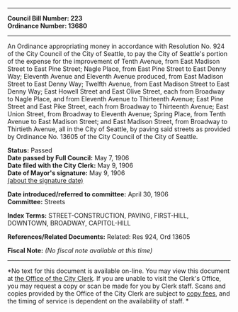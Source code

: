 * * * * *  
  
**Council Bill Number: [](#h0)[](#h2)223**   
**Ordinance Number: 13680**  
  
* * * * *  
  
An Ordinance appropriating money in accordance with Resolution No. 924 of the City Council of the City of Seattle, to pay the City of Seattle's portion of the expense for the improvement of Tenth Avenue, from East Madison Street to East Pine Street; Nagle Place, from East Pine Street to East Denny Way; Eleventh Avenue and Eleventh Avenue produced, from East Madison Street to East Denny Way; Twelfth Avenue, from East Madison Street to East Denny Way; East Howell Street and East Olive Street, each from Broadway to Nagle Place, and from Eleventh Avenue to Thirteenth Avenue; East Pine Street and East Pike Street, each from Broadway to Thirteenth Avenue; East Union Street, from Broadway to Eleventh Avenue; Spring Place, from Tenth Avenue to East Madison Street; and East Madison Street, from Broadway to Thirtieth Avenue, all in the City of Seattle, by paving said streets as provided by Ordinance No. 13605 of the City Council of the City of Seattle.  
  
**Status:** Passed   
**Date passed by Full Council:** May 7, 1906   
**Date filed with the City Clerk:** May 9, 1906   
**Date of Mayor's signature:** May 9, 1906   
[(about the signature date)](/~public/approvaldate.htm)   
  
  
**Date introduced/referred to committee:** April 30, 1906   
**Committee:** Streets   
  
**Index Terms:** STREET-CONSTRUCTION, PAVING, FIRST-HILL, DOWNTOWN, BROADWAY, CAPITOL-HILL  
  
**References/Related Documents:** Related: Res 924, Ord 13605  
  
**Fiscal Note:** *(No fiscal note available at this time)*  
  
* * * * *  
  
*No text for this document is available on-line. You may view this document at [the Office of the City Clerk](http://www.seattle.gov/leg/clerk/contactUs.htm). If you are unable to visit the Clerk's Office, you may request a copy or scan be made for you by Clerk staff. Scans and copies provided by the Office of the City Clerk are subject to [copy fees](http://clerk.seattle.gov/~public/clerkfees.htm), and the timing of service is dependent on the availability of staff. *  
  
  
